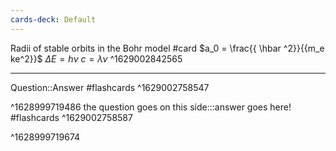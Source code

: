 ```yaml
---
cards-deck: Default
---
```


Radii of stable orbits in the Bohr model #card
$a_0 = \frac{{ \hbar ^2}}{{m_e ke^2}}$
$\Delta E = h\nu$
$c = \lambda \nu$
^1629002842565

---

Question::Answer #flashcards ^1629002758547
<!--SR:!2021-08-16,1,230-->
^1628999719486
the question goes on this side:::answer goes here! #flashcards ^1629002758587
<!--SR:!2021-08-16,1,230!2021-08-16,1,230-->
^1628999719674
